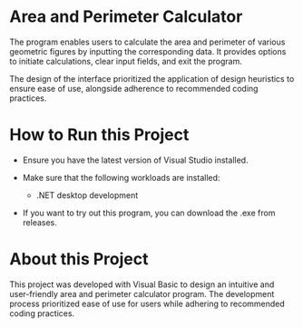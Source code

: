 # Area and Perimeter Calculator

The program enables users to calculate the area and perimeter of various geometric figures by inputting the corresponding data. It provides options to initiate calculations, clear input fields, and exit the program.

The design of the interface prioritized the application of design heuristics to ensure ease of use, alongside adherence to recommended coding practices.

# How to Run this Project

- Ensure you have the latest version of Visual Studio installed.

- Make sure that the following workloads are installed:
  - .NET desktop development

- If you want to try out this program, you can download the .exe from releases.

# About this Project

This project was developed with Visual Basic to design an intuitive and user-friendly area and perimeter calculator program. The development process prioritized ease of use for users while adhering to recommended coding practices.